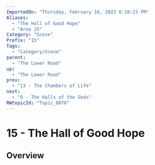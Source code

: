 ```yaml
---
ImportedOn: "Thursday, February 16, 2023 6:10:23 PM"
Aliases:
  - "The Hall of Good Hope"
  - "Area 15"
Category: "Scene"
Prefix: "15"
Tags:
  - "Category/Scene"
parent:
  - "The Lower Road"
up:
  - "The Lower Road"
prev:
  - "13 - The Chambers of Life"
next:
  - "8 - The Halls of the Gods"
RWtopicId: "Topic_8870"
---
```

# 15 - The Hall of Good Hope
## Overview
